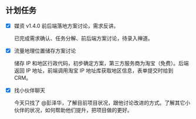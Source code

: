 ## 计划任务

- [x] 媒资 v1.4.0 前后端落地方案讨论，需求反讲。

  已完成需求确认、任务分解、前后端方案讨论，待录入禅道。

- [x] 流量地理位置储存方案讨论

  储存 IP 和地区行政代码，初步确定方案，第三方服务商为淘宝（免费）。后端返回 IP 地址，前端调用淘宝 IP 地址库获取地区信息，表单提交时给到 CRM。

- [x] 找小伙伴聊天

  今天只找了 @彭泽华，了解目前项目状况，跟他讨论改进的方式。了解其它小伙伴的状况，如何帮助他们提升，把项目做的更好。
